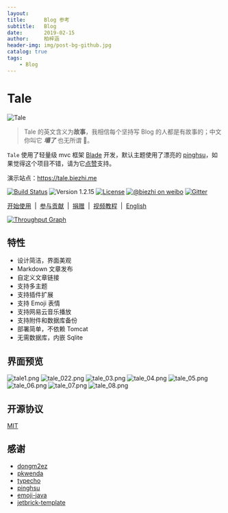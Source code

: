```yaml
---
layout:     
title:      Blog 参考
subtitle:   Blog
date:       2019-02-15
author:     柏梓涵
header-img: img/post-bg-github.jpg
catalog: true
tags:
    - Blog
---
```


# Tale

![Tale](https://ooo.0o0.ooo/2017/02/27/58b43450c9182.png)

> Tale 的英文含义为**故事**，我相信每个坚持写 Blog 的人都是有故事的；中文你叫它 ***塌了*** 也无所谓 🤣。


`Tale` 使用了轻量级 mvc 框架 [Blade](https://github.com/biezhi/blade) 开发，默认主题使用了漂亮的 [pinghsu](https://github.com/chakhsu/pinghsu)，如果觉得这个项目不错，请为它[点赞](https://github.com/otale/tale/stargazers)支持。


演示站点：https://tale.biezhi.me

[![Build Status](https://img.shields.io/travis/otale/tale.svg?style=flat-square)](https://travis-ci.org/otale/tale)
![Version 1.2.15](https://img.shields.io/badge/version-1.2.15-yellow.svg?style=flat-square)
[![License](https://img.shields.io/badge/license-MIT-4EB1BA.svg?style=flat-square)](https://github.com/otale/tale/blob/master/LICENSE)
[![@biezhi on weibo](https://img.shields.io/badge/weibo-%40biezhi-red.svg?style=flat-square)](http://weibo.com/u/5238733773)
[![Gitter](https://badges.gitter.im/biezhi/tale-group.svg)](https://gitter.im/tale-group)

[开始使用](https://github.com/otale/tale/wiki)&nbsp; | &nbsp;[参与贡献](contribution.md)&nbsp; | &nbsp;[捐赠](donate.md)&nbsp; | &nbsp;[视频教程](video.md)&nbsp; | &nbsp;[English](README.md)

[![Throughput Graph](https://graphs.waffle.io/otale/tale/throughput.svg)](https://waffle.io/otale/tale/metrics/throughput)

## 特性

+ 设计简洁，界面美观
+ Markdown 文章发布
+ 自定义文章链接
+ 支持多主题
+ 支持插件扩展
+ 支持 Emoji 表情
+ 支持网易云音乐播放
+ 支持附件和数据库备份
+ 部署简单，不依赖 Tomcat
+ 无需数据库，内嵌 Sqlite

## 界面预览

![tale1.png](https://ooo.0o0.ooo/2017/03/04/58ba99604e997.png)
![tale_022.png](https://ooo.0o0.ooo/2017/02/28/58b4686f37836.png)
![tale_03.png](https://ooo.0o0.ooo/2017/02/28/58b4686638460.png)
![tale_04.png](https://ooo.0o0.ooo/2017/02/28/58b4686384fb4.png)
![tale_05.png](https://ooo.0o0.ooo/2017/02/28/58b46869bff5b.png)
![tale_06.png](https://ooo.0o0.ooo/2017/02/28/58b46862ec24e.png)
![tale_07.png](https://ooo.0o0.ooo/2017/02/28/58b46868b1a67.png)
![tale_08.png](https://ooo.0o0.ooo/2017/02/28/58b46866c5898.png)

## 开源协议

[MIT](LICENSE)

## 感谢     

+ [dongm2ez](https://github.com/dongm2ez)
+ [pkwenda](https://github.com/pkwenda)
+ [typecho](https://github.com/typecho/typecho)
+ [pinghsu](https://github.com/chakhsu/pinghsu)
+ [emoji-java](https://github.com/vdurmont/emoji-java)
+ [jetbrick-template](https://github.com/subchen/jetbrick-template-2x)
